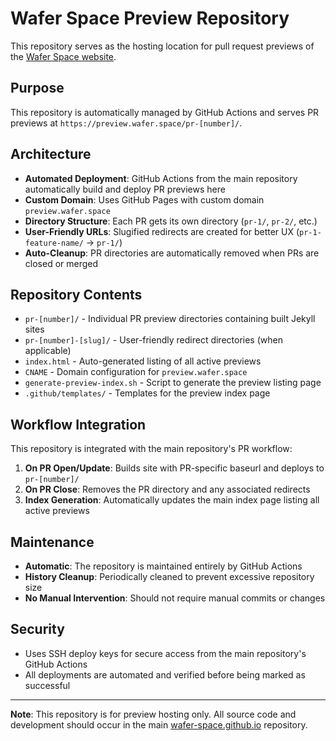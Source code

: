 # Wafer Space Preview Repository

This repository serves as the hosting location for pull request previews of the [Wafer Space website](https://github.com/wafer-space/wafer-space.github.io).

## Purpose

This repository is automatically managed by GitHub Actions and serves PR previews at `https://preview.wafer.space/pr-[number]/`.

## Architecture

- **Automated Deployment**: GitHub Actions from the main repository automatically build and deploy PR previews here
- **Custom Domain**: Uses GitHub Pages with custom domain `preview.wafer.space`
- **Directory Structure**: Each PR gets its own directory (`pr-1/`, `pr-2/`, etc.)
- **User-Friendly URLs**: Slugified redirects are created for better UX (`pr-1-feature-name/` → `pr-1/`)
- **Auto-Cleanup**: PR directories are automatically removed when PRs are closed or merged

## Repository Contents

- `pr-[number]/` - Individual PR preview directories containing built Jekyll sites
- `pr-[number]-[slug]/` - User-friendly redirect directories (when applicable)
- `index.html` - Auto-generated listing of all active previews
- `CNAME` - Domain configuration for `preview.wafer.space`
- `generate-preview-index.sh` - Script to generate the preview listing page
- `.github/templates/` - Templates for the preview index page

## Workflow Integration

This repository is integrated with the main repository's PR workflow:

1. **On PR Open/Update**: Builds site with PR-specific baseurl and deploys to `pr-[number]/`
2. **On PR Close**: Removes the PR directory and any associated redirects
3. **Index Generation**: Automatically updates the main index page listing all active previews

## Maintenance

- **Automatic**: The repository is maintained entirely by GitHub Actions
- **History Cleanup**: Periodically cleaned to prevent excessive repository size
- **No Manual Intervention**: Should not require manual commits or changes

## Security

- Uses SSH deploy keys for secure access from the main repository's GitHub Actions
- All deployments are automated and verified before being marked as successful

---

**Note**: This repository is for preview hosting only. All source code and development should occur in the main [wafer-space.github.io](https://github.com/wafer-space/wafer-space.github.io) repository.